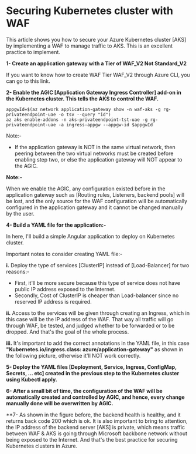 # Securing Kubernetes cluster with WAF


This article shows you how to secure your Azure Kubernetes cluster [AKS] by implementing a WAF to manage traffic to AKS. This is an excellent practice to implement.


**1- Create an application gateway with a Tier of WAF_V2 Not Standard_V2**

If you want to know how to create WAF Tier WAF_V2 through Azure CLI, you can go to this link.
	



**2- Enable the AGIC [Application Gateway Ingress Controller] add-on in the Kubernetes cluster. This tells the AKS to control the WAF.**
	
	appgwId=$(az network application-gateway show -n waf-aks -g rg-privateendpoint-uae -o tsv --query "id") 
	az aks enable-addons -n aks-privateendpoint-tst-uae -g rg-privateendpoint-uae -a ingress-appgw --appgw-id $appgwId

Note:-
- If the application gateway is NOT in the same virtual network, then peering between the two virtual networks must be created before enabling step two, or else the application gateway will NOT appear to the AGIC.




**Note:-**

When we enable the AGIC, any configuration existed before in the application gateway such as [Routing rules, Listeners, backend pools] will be lost, and the only source for the WAF configuration will be automatically configured in the application gateway and it cannot be changed manually by the user.



**4- Build a YAML file for the application:-**

In here, I'll build a simple Angular application to deploy on Kubernetes cluster.




Important notes to consider creating YAML file:-

**i.** Deploy the type of services [ClusterIP] instead of [Load-Balancer] for two reasons:-

 - First, it'll be more secure because this type of service does not have public IP address exposed to the Internet.
 - Secondly, Cost of ClusterIP is cheaper than Load-balancer since no reserved IP address is required.

**ii.** Access to the services will be given through creating an Ingress, which in this case will be the IP address of the WAF. That way all traffic will go through WAF, be tested, and judged whether to be forwarded or to be dropped. And that's the goal of the whole process.

**iii.** It's important to add the correct annotations in the YAML file, in this case **"Kubernetes.io/ingress.class: azure/application-gateway"** as shown in the following picture, otherwise it'll NOT work correctly.




**5- Deploy the YAML files [Deployment, Service, Ingress, ConfigMap, Secrets, … etc] created in the previous step to the Kubernetes cluster using Kubectl apply.**


**6- After a small bit of time, the configuration of the WAF will be automatically created and controlled by AGIC, and hence, every change manually done will be overwritten by AGIC.**
	
	
**7- As shown in the figure before, the backend health is healthy, and it returns back code 200 which is ok. It is also important to bring to attention, the IP address of the backend server [AKS] is private, which means traffic between WAF & AKS is going through Microsoft backbone network without being exposed to the Internet. And that's the best practice for securing Kubernetes clusters in Azure.


